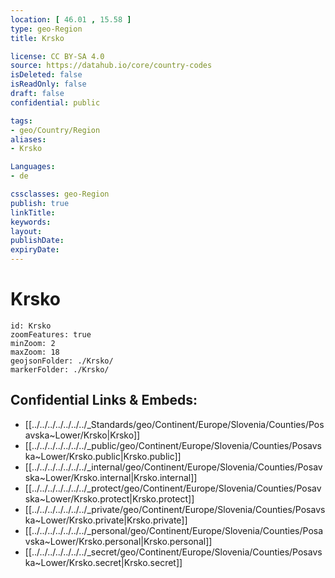 ```yaml
---
location: [ 46.01 , 15.58 ] 
type: geo-Region
title: Krsko

license: CC BY-SA 4.0
source: https://datahub.io/core/country-codes
isDeleted: false
isReadOnly: false
draft: false
confidential: public

tags:
- geo/Country/Region
aliases:
- Krsko

Languages:
- de

cssclasses: geo-Region
publish: true
linkTitle: 
keywords: 
layout: 
publishDate: 
expiryDate: 
---
```


# Krsko

```leaflet
id: Krsko
zoomFeatures: true 
minZoom: 2 
maxZoom: 18
geojsonFolder: ./Krsko/
markerFolder: ./Krsko/
```


## Confidential Links & Embeds: 
- [[../../../../../../../_Standards/geo/Continent/Europe/Slovenia/Counties/Posavska~Lower/Krsko|Krsko]] 
- [[../../../../../../../_public/geo/Continent/Europe/Slovenia/Counties/Posavska~Lower/Krsko.public|Krsko.public]] 
- [[../../../../../../../_internal/geo/Continent/Europe/Slovenia/Counties/Posavska~Lower/Krsko.internal|Krsko.internal]] 
- [[../../../../../../../_protect/geo/Continent/Europe/Slovenia/Counties/Posavska~Lower/Krsko.protect|Krsko.protect]] 
- [[../../../../../../../_private/geo/Continent/Europe/Slovenia/Counties/Posavska~Lower/Krsko.private|Krsko.private]] 
- [[../../../../../../../_personal/geo/Continent/Europe/Slovenia/Counties/Posavska~Lower/Krsko.personal|Krsko.personal]] 
- [[../../../../../../../_secret/geo/Continent/Europe/Slovenia/Counties/Posavska~Lower/Krsko.secret|Krsko.secret]] 

